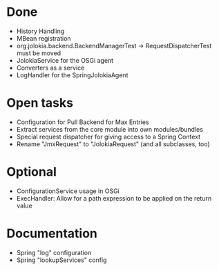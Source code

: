 
# Done

* History Handling
* MBean registration 
* org.jolokia.backend.BackendManagerTest -> RequestDispatcherTest must
  be moved
* JolokiaService for the OSGi agent
* Converters as a service
* LogHandler for the SpringJolokiaAgent

# Open tasks

* Configuration for Pull Backend for Max Entries
* Extract services from the core module into own modules/bundles
* Special request dispatcher for giving access to a Spring Context
* Rename "JmxRequest" to "JolokiaRequest" (and all subclasses, too)

# Optional

* ConfigurationService usage in OSGi
* ExecHandler: Allow for a path expression to be applied on the return
  value

# Documentation

* Spring "log" configuration
* Spring "lookupServices" config